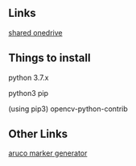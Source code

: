 ## Links

[shared onedrive](https://onedrive.live.com/?authkey=%21AEtXz6ZQhn9NSGw&id=A351A6FF64AC7DB0%2146430&cid=A351A6FF64AC7DB0)

## Things to install

python 3.7.x

python3 pip

(using pip3) opencv-python-contrib

## Other Links

[aruco marker generator](https://chev.me/arucogen/)

